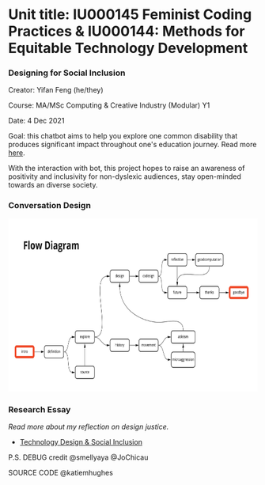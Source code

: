 # Unit title: IU000145 Feminist Coding Practices & IU000144: Methods for Equitable Technology Development
### Designing for Social Inclusion 

Creator: Yifan Feng (he/they)

Course: MA/MSc Computing & Creative Industry (Modular) Y1

Date: 4 Dec 2021

Goal: this chatbot aims to help you explore one common disability that produces significant impact throughout one's education journey. Read more [here](https://github.com/Yifan-FENG/feministcoding-ual/blob/main/Technology%20Design%20%26%20Social%20Inclusion.pdf).

With the interaction with bot, this project hopes to raise an awareness of positivity and inclusivity for non-dyslexic audiences, stay open-minded towards an diverse society.

### Conversation Design
<img src="https://github.com/Yifan-FENG/feministcoding-ual/blob/main/FCP-chatbot-YifanFENG/FCP%20Chatbot%20flow%20chart.jpg" height="350" width="700">

### Research Essay
*Read more about my reflection on design justice.*
* [Technology Design & Social Inclusion](https://github.com/Yifan-FENG/feministcoding-ual/blob/main/Technology%20Design%20%26%20Social%20Inclusion.pdf)

P.S. 
DEBUG credit @smellyaya @JoChicau

SOURCE CODE @katiemhughes  

